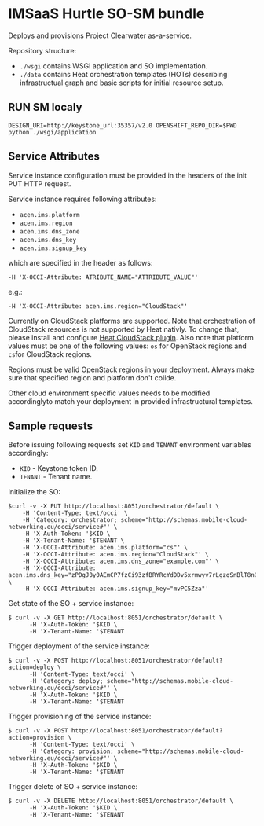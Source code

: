 IMSaaS Hurtle SO-SM bundle
==========================

Deploys and provisions Project Clearwater as-a-service.

Repository structure:

 * `./wsgi` contains WSGI application and SO implementation.
 * `./data` contains Heat orchestration templates (HOTs) describing infrastructual graph and basic scripts for initial resource setup.

## RUN SM localy

```DESIGN_URI=http://keystone_url:35357/v2.0 OPENSHIFT_REPO_DIR=$PWD python ./wsgi/application```

## Service Attributes

Service instance configuration must be provided in the headers of the init PUT HTTP request.

Service instance requires following attributes:

 * `acen.ims.platform`
 * `acen.ims.region`
 * `acen.ims.dns_zone`
 * `acen.ims.dns_key`
 * `acen.ims.signup_key`

which are specified in the header as follows:

```-H 'X-OCCI-Attribute: ATRIBUTE_NAME="ATTRIBUTE_VALUE"'```

e.g.:

```-H 'X-OCCI-Attribute: acen.ims.region="CloudStack"'```

Currently on CloudStack platforms are supported. Note that orchestration of CloudStack resources is not supported by Heat nativly. To change that, please install and configure [Heat CloudStack plugin](https://github.com/icclab/cloudstack-heat). Also note that platform values must be one of the following values: `os` for OpenStack regions and `cs`for CloudStack regions.

Regions must be valid OpenStack regions in your deployment. Always make sure that specified region and platform don't colide.

Other cloud environment specific values needs to be modified accordinglyto match your deployment in provided infrastructural templates.

## Sample requests

Before issuing following requests set `KID` and `TENANT` environment variables accordingly:
 * `KID` - Keystone token ID.
 * `TENANT` - Tenant name.

Initialize the SO:

    $curl -v -X PUT http://localhost:8051/orchestrator/default \
        -H 'Content-Type: text/occi' \
        -H 'Category: orchestrator; scheme="http://schemas.mobile-cloud-networking.eu/occi/service#"' \
        -H 'X-Auth-Token: '$KID \
        -H 'X-Tenant-Name: '$TENANT \
        -H 'X-OCCI-Attribute: acen.ims.platform="cs"' \
        -H 'X-OCCI-Attribute: acen.ims.region="CloudStack"' \
        -H 'X-OCCI-Attribute: acen.ims.dns_zone="example.com"' \
        -H 'X-OCCI-Attribute: acen.ims.dns_key="zPDgJ0y0AEmCP7fzCi93zfBRYRcYdDDv5xrmwyv7rLgzqSnBlT8n0o1mrHTNpety1QUK55+nBKAedcRluAW39w=="' \
        -H 'X-OCCI-Attribute: acen.ims.signup_key="mvPC5Zza"'

Get state of the SO + service instance:

    $ curl -v -X GET http://localhost:8051/orchestrator/default \
          -H 'X-Auth-Token: '$KID \
          -H 'X-Tenant-Name: '$TENANT

Trigger deployment of the service instance:

    $ curl -v -X POST http://localhost:8051/orchestrator/default?action=deploy \
          -H 'Content-Type: text/occi' \
          -H 'Category: deploy; scheme="http://schemas.mobile-cloud-networking.eu/occi/service#"' \
          -H 'X-Auth-Token: '$KID \
          -H 'X-Tenant-Name: '$TENANT

Trigger provisioning of the service instance:

    $ curl -v -X POST http://localhost:8051/orchestrator/default?action=provision \
          -H 'Content-Type: text/occi' \
          -H 'Category: provision; scheme="http://schemas.mobile-cloud-networking.eu/occi/service#"' \
          -H 'X-Auth-Token: '$KID \
          -H 'X-Tenant-Name: '$TENANT

Trigger delete of SO + service instance:

    $ curl -v -X DELETE http://localhost:8051/orchestrator/default \
          -H 'X-Auth-Token: '$KID \
          -H 'X-Tenant-Name: '$TENANT
